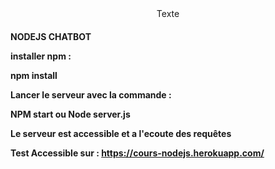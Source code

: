 <CENTER>Texte </CENTER><h4>NODEJS CHATBOT<h/4>

installer npm : 

npm install

Lancer le serveur avec la commande :

NPM start ou Node server.js

Le serveur est accessible et a l'ecoute des requêtes 

Test Accessible sur : https://cours-nodejs.herokuapp.com/
